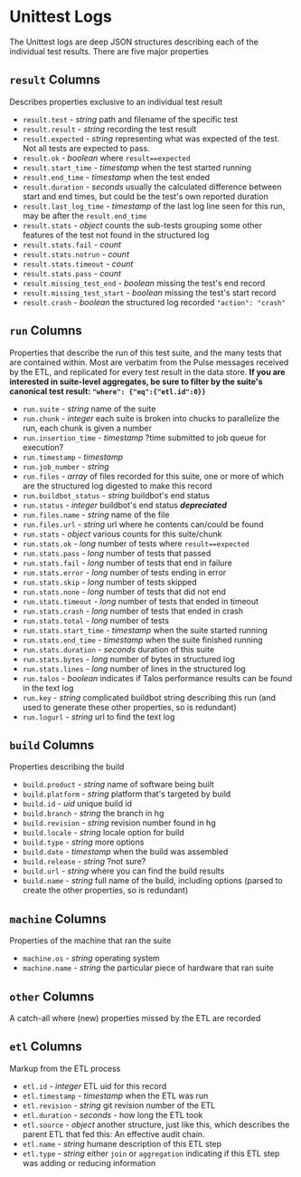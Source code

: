 
Unittest Logs
=============

The Unittest logs are deep JSON structures describing each of the individual test results.  There are five major properties

`result` Columns
----------------

Describes properties exclusive to an individual test result

* `result.test` - *string* path and filename of the specific test
* `result.result` - *string* recording the test result
* `result.expected` - *string* representing what was expected of the test.  Not all tests are expected to pass.
* `result.ok` - *boolean* where `result==expected`
* `result.start_time` -  *timestamp* when the test started running
* `result.end_time` - *timestamp* when the test ended
* `result.duration` - *seconds* usually the calculated difference between start and end times, but could be the test's own reported duration
* `result.last_log_time` - *timestamp* of the last log line seen for this run, may be after the `result.end_time`
* `result.stats` - *object* counts the sub-tests grouping some other features of the test not found in the structured log
* `result.stats.fail` - *count*
* `result.stats.notrun` - *count*
* `result.stats.timeout` - *count*
* `result.stats.pass` - *count*
* `result.missing_test_end` - *boolean* missing the test's end record
* `result.missing_test_start` - *boolean* missing the test's start record
* `result.crash` - *boolean* the structured log recorded `"action": "crash"`

`run` Columns
-------------

Properties that describe the run of this test suite, and the many tests that are contained within.  Most are verbatim from the Pulse messages received by the ETL, and replicated for every test result in the data store.  **If you are interested in suite-level aggregates, be sure to filter by the suite's canonical test result: `"where": {"eq":{"etl.id":0}}`**

* `run.suite` - *string* name of the suite
* `run.chunk` - *integer* each suite is broken into chucks to parallelize the run, each chunk is given a number
* `run.insertion_time` - *timestamp* ?time submitted to job queue for execution?
* `run.timestamp` - *timestamp*
* `run.job_number` - *string*
* `run.files` - *array* of files recorded for this suite, one or more of which are the structured log digested to make this record
* `run.buildbot_status` - *string* buildbot's end status
* `run.status` - *integer* buildbot's end status ***depreciated***
* `run.files.name` - *string* name of the file
* `run.files.url` - *string* url where he contents can/could be found
* `run.stats` - *object* various counts for this suite/chunk
* `run.stats.ok` - *long* number of tests where `result==expected`
* `run.stats.pass` - *long* number of tests that passed
* `run.stats.fail` - *long* number of tests that end in failure
* `run.stats.error` - *long* number of tests ending in error
* `run.stats.skip` - *long* number of tests skipped
* `run.stats.none` - *long* number of tests that did not end
* `run.stats.timeout` - *long* number of tests that ended in timeout
* `run.stats.crash` - *long* number of tests that ended in crash
* `run.stats.total` - *long* number of tests
* `run.stats.start_time` - *timestamp* when the suite started running
* `run.stats.end_time` - *timestamp* when the suite finished running
* `run.stats.duration` - *seconds* duration of this suite
* `run.stats.bytes` - *long* number of bytes in structured log
* `run.stats.lines` - *long* number of lines in the structured log
* `run.talos` - *boolean* indicates if Talos performance results can be found in the text log
* `run.key` - *string* complicated buildbot string describing this run (and used to generate these other properties, so is redundant)
* `run.logurl` - *string* url to find the text log

`build` Columns
---------------

Properties describing the build

* `build.product` - *string* name of software being built
* `build.platform` - *string* platform that's targeted by build
* `build.id` - *uid* unique build id
* `build.branch` - *string* the branch in hg
* `build.revision` - *string* revision number found in hg
* `build.locale` - *string* locale option for build
* `build.type` - *string* more options
* `build.date` - *timestamp* when the build was assembled
* `build.release` - *string* ?not sure?
* `build.url` - *string* where you can find the build results
* `build.name` - *string* full name of the build, including options (parsed to create the other properties, so is redundant)


`machine` Columns
-----------------

Properties of the machine that ran the suite

* `machine.os` - *string* operating system
* `machine.name` - *string* the particular piece of hardware that ran suite


`other` Columns
---------------

A catch-all where (new) properties missed by the ETL are recorded

`etl` Columns
-------------

Markup from the ETL process

* `etl.id` - *integer* ETL uid for this record
* `etl.timestamp` - *timestamp* when the ETL was run
* `etl.revision` - *string* git revision number of the ETL
* `etl.duration` - *seconds* - how long the ETL took
* `etl.source` - *object* another structure, just like this, which describes the parent ETL that fed this:  An effective audit chain.
* `etl.name` - *string* humane description of this ETL step
* `etl.type` - *string* either `join` or `aggregation` indicating if this ETL step was adding or reducing information
